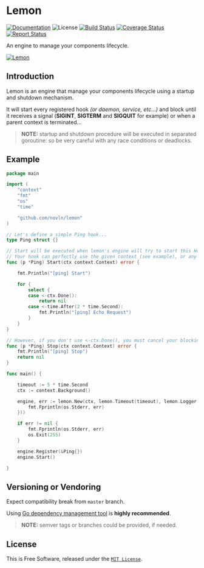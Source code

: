 # Lemon

[![Documentation][godoc-img]][godoc-url]
![License][license-img]
[![Build Status][travis-img]][travis-url]
[![Coverage Status][coverage-img]][coverage-url]
[![Report Status][goreport-img]][goreport-url]

An engine to manage your components lifecycle.

[![Lemon][lemon-img]][lemon-url]

## Introduction

Lemon is an engine that manage your components lifecycle using a startup and shutdown mechanism.

It will start every registered hook _(or daemon, service, etc...)_ and block until it receives a signal
(**SIGINT**, **SIGTERM** and **SIGQUIT** for example) or when a parent context is terminated...

> **NOTE:** startup and shutdown procedure will be executed in separated goroutine: so be very careful with
any race conditions or deadlocks.

## Example

```go
package main

import (
	"context"
	"fmt"
	"os"
	"time"

	"github.com/novln/lemon"
)

// Let's define a simple Ping hook...
type Ping struct {}

// Start will be executed when lemon's engine will try to start this Hook.
// Your hook can perfectly use the given context (see example), or any blocking operation...
func (p *Ping) Start(ctx context.Context) error {

	fmt.Println("[ping] Start")

	for {
		select {
		case <-ctx.Done():
			return nil
		case <-time.After(2 * time.Second):
			fmt.Println("[ping] Echo Request")
		}
	}
}

// However, if you don't use <-ctx.Done(), you must cancel your blocking operation in Stop.
func (p *Ping) Stop(ctx context.Context) error {
	fmt.Println("[ping] Stop")
	return nil
}

func main() {

	timeout := 5 * time.Second
	ctx := context.Background()

	engine, err := lemon.New(ctx, lemon.Timeout(timeout), lemon.Logger(func(err error) {
		fmt.Fprintln(os.Stderr, err)
	}))

	if err != nil {
		fmt.Fprintln(os.Stderr, err)
		os.Exit(255)
	}

	engine.Register(&Ping{})
	engine.Start()

}

```

## Versioning or Vendoring

Expect compatibility break from `master` branch.

Using [Go dependency management tool](https://github.com/golang/dep) is **highly recommended**.

> **NOTE:** semver tags or branches could be provided, if needed.

## License

This is Free Software, released under the [`MIT License`](LICENSE).

[lemon-url]: https://github.com/novln/lemon
[lemon-img]: https://raw.githubusercontent.com/novln/lemon/master/lemon.png
[godoc-url]: https://godoc.org/github.com/novln/lemon
[godoc-img]: https://godoc.org/github.com/novln/lemon?status.svg
[license-img]: https://img.shields.io/badge/license-MIT-blue.svg
[travis-url]: https://travis-ci.org/novln/lemon
[travis-img]: https://travis-ci.org/novln/lemon.svg?branch=master
[coverage-url]: https://codecov.io/gh/novln/lemon
[coverage-img]: https://codecov.io/gh/novln/lemon/branch/master/graph/badge.svg
[goreport-url]: https://goreportcard.com/report/novln/lemon
[goreport-img]: https://goreportcard.com/badge/novln/lemon
